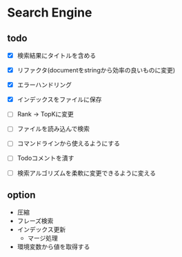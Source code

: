 Search Engine
===


## todo
- [x] 検索結果にタイトルを含める
- [x] リファクタ(documentをstringから効率の良いものに変更)
- [x] エラーハンドリング
- [x] インデックスをファイルに保存  
- [ ] Rank -> TopKに変更
- [ ] ファイルを読み込んで検索
- [ ] コマンドラインから使えるようにする
- [ ] Todoコメントを潰す
- [ ] 検索アルゴリズムを柔軟に変更できるように変える


## option
- 圧縮
- フレーズ検索
- インデックス更新
  - マージ処理
- 環境変数から値を取得する